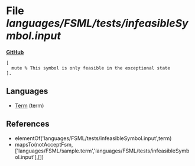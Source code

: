 # File _languages/FSML/tests/infeasibleSymbol.input_
**[GitHub](https://github.com/softlang/yas/blob/master/languages/FSML/tests/infeasibleSymbol.input)**
```
[
  mute % This symbol is only feasible in the exceptional state
].
```

## Languages
* [Term](../languages/Term.md) (term)

## References
* elementOf('languages/FSML/tests/infeasibleSymbol.input',term)
* mapsTo(notAcceptFsm,['languages/FSML/sample.term','languages/FSML/tests/infeasibleSymbol.input'],[])
